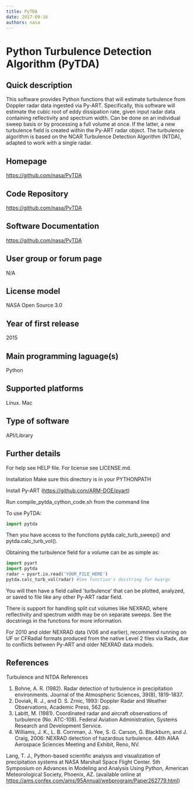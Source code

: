 ```yaml
---
title: PyTDA
date: 2017-09-16
authors: nasa
---
```


# Python Turbulence Detection Algorithm (PyTDA)

## Quick description
This software provides Python functions that will estimate turbulence from Doppler radar data ingested via Py-ART. Specifically, this software will estimate the cubic root of eddy dissipation rate, given input radar data containing reflectivity and spectrum width. Can be done on an individual sweep basis or by processing a full volume at once. If the latter, a new turbulence field is created within the Py-ART radar object. The turbulence algorithm is based on the NCAR Turbulence Detection Algorithm (NTDA), adapted to work with a single radar.

## Homepage
<https://github.com/nasa/PyTDA>

## Code Repository
<https://github.com/nasa/PyTDA>

## Software Documentation
<https://github.com/nasa/PyTDA>

## User group or forum page
N/A

## License model
NASA Open Source 3.0

## Year of first release
2015

## Main programming laguage(s)
Python

## Supported platforms
Linux. Mac

## Type of software
API/Library

## Further details
For help see HELP file. For license see LICENSE.md.

Installation
Make sure this directory is in your PYTHONPATH

Install Py-ART (<https://github.com/ARM-DOE/pyart>)

Run compile_pytda_cython_code.sh from the command line

To use PyTDA:
```python
import pytda
```

Then you have access to the functions pytda.calc_turb_sweep() and pytda.calc_turb_vol().

Obtaining the turbulence field for a volume can be as simple as:
```python
import pyart
import pytda
radar = pyart.io.read('YOUR_FILE_HERE')
pytda.calc_turb_vol(radar) #See function's docstring for kwargs
```

You will then have a field called 'turbulence' that can be plotted, analyzed, or saved to file like any other Py-ART radar field.

There is support for handling split cut volumes like NEXRAD, where reflectivity and spectrum width may be on separate sweeps. See the docstrings in the functions for more information.

For 2010 and older NEXRAD data (V06 and earlier), recommend running on UF or CFRadial formats produced from the native Level 2 files via Radx, due to conflicts between Py-ART and older NEXRAD data models.



## References

Turbulence and NTDA References

1. Bohne, A. R. (1982). Radar detection of turbulence in precipitation environments. Journal of the Atmospheric Sciences, 39(8), 1819-1837.
2. Doviak, R. J., and D. S. Zrnic, 1993: Doppler Radar and Weather Observations, Academic Press, 562 pp.
3. Labitt, M. (1981). Coordinated radar and aircraft observations of turbulence (No. ATC-108). Federal Aviation Administration, Systems Research and Development Service.
4. Williams, J. K., L. B. Cornman, J. Yee, S. G. Carson, G. Blackburn, and J. Craig, 2006: NEXRAD detection of hazardous turbulence. 44th AIAA Aerospace Sciences Meeting and Exhibit, Reno, NV.

Lang, T. J., Python-based scientific analysis and visualization of precipitation systems at NASA Marshall Space Flight Center. 5th Symposium on Advances in Modeling and Analysis Using Python, American Meteorological Society, Phoenix, AZ. (available online at <https://ams.confex.com/ams/95Annual/webprogram/Paper262779.html>)



